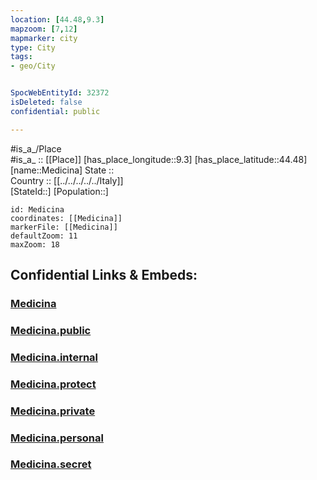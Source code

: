 ```yaml
---
location: [44.48,9.3] 
mapzoom: [7,12] 
mapmarker: city 
type: City
tags:
- geo/City


SpocWebEntityId: 32372
isDeleted: false
confidential: public

---
```

#is_a_/Place  
#is_a_ :: [[Place]] 
[has_place_longitude::9.3] 
[has_place_latitude::44.48] 
[name::Medicina] 
State ::  
Country :: [[../../../../../Italy]]  
[StateId::] 
[Population::] 



```leaflet
id: Medicina
coordinates: [[Medicina]] 
markerFile: [[Medicina]] 
defaultZoom: 11 
maxZoom: 18
```


## Confidential Links & Embeds: 

### [Medicina](/_Standards/Earth/Continent/Europe/Europe~South/Italy/regions~Italy/Liguria/Genova.Province/City/Medicina.md) 

### [Medicina.public](/_public/Earth/Continent/Europe/Europe~South/Italy/regions~Italy/Liguria/Genova.Province/City/Medicina.public.md) 

### [Medicina.internal](/_internal/Earth/Continent/Europe/Europe~South/Italy/regions~Italy/Liguria/Genova.Province/City/Medicina.internal.md) 

### [Medicina.protect](/_protect/Earth/Continent/Europe/Europe~South/Italy/regions~Italy/Liguria/Genova.Province/City/Medicina.protect.md) 

### [Medicina.private](/_private/Earth/Continent/Europe/Europe~South/Italy/regions~Italy/Liguria/Genova.Province/City/Medicina.private.md) 

### [Medicina.personal](/_personal/Earth/Continent/Europe/Europe~South/Italy/regions~Italy/Liguria/Genova.Province/City/Medicina.personal.md) 

### [Medicina.secret](/_secret/Earth/Continent/Europe/Europe~South/Italy/regions~Italy/Liguria/Genova.Province/City/Medicina.secret.md)

